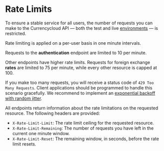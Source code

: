 # Rate Limits
To ensure a stable service for all users, the number of requests you can make to the Currencycloud API — both the test and live [environments](environments.md) — is restricted.

Rate limiting is applied on a per-user basis in one minute intervals.

Requests to the **authentication** endpoint are limited to 10 per minute.

Other endpoints have higher rate limits. Requests for foreign exchange **rates** are limited to 75 per minute, while every other resource is capped at 100.

If you make too many requests, you will receive a status code of ``429 Too Many Requests``. Client applications should be programmed to handle this scenario gracefully. We recommend to implement an [exponential backoff with random jitter](https://aws.amazon.com/blogs/architecture/exponential-backoff-and-jitter/).

All endpoints return information about the rate limitations on the requested resource. The following headers are provided:

- ``X-Rate-Limit-Limit``: The rate limit ceiling for the requested resource.
- ``X-Rate-Limit-Remaining``: The number of requests you have left in the current one minute window.
- ``X-Rate-Limit-Reset``: The remaining window, in seconds, before the rate limit resets.
